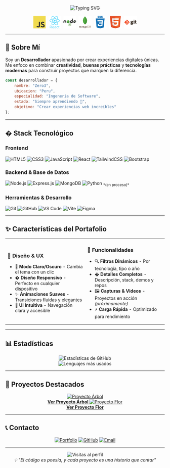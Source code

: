 <div align="center">
  <img src="https://readme-typing-svg.herokuapp.com?font=Fira+Code&weight=500&size=28&pause=1000&color=2F81F7&center=true&vCenter=true&width=600&lines=¡Hola!+Soy+Desarrollador+Web;Creando+experiencias+digitales;Siempre+aprendiendo+algo+nuevo" alt="Typing SVG" />
</div>

<br>

<div align="center">
  <img src="https://github.com/devicons/devicon/blob/master/icons/javascript/javascript-original.svg" title="JavaScript" alt="JavaScript" width="40" height="40"/>&nbsp;
  <img src="https://github.com/devicons/devicon/blob/master/icons/react/react-original-wordmark.svg" title="React" alt="React" width="40" height="40"/>&nbsp;
  <img src="https://github.com/devicons/devicon/blob/master/icons/nodejs/nodejs-original-wordmark.svg" title="NodeJS" alt="NodeJS" width="40" height="40"/>&nbsp;
  <img src="https://github.com/devicons/devicon/blob/master/icons/mongodb/mongodb-original-wordmark.svg" title="MongoDB" alt="MongoDB" width="40" height="40"/>&nbsp;
  <img src="https://github.com/devicons/devicon/blob/master/icons/css3/css3-plain-wordmark.svg" title="CSS3" alt="CSS" width="40" height="40"/>&nbsp;
  <img src="https://github.com/devicons/devicon/blob/master/icons/html5/html5-original.svg" title="HTML5" alt="HTML" width="40" height="40"/>&nbsp;
  <img src="https://github.com/devicons/devicon/blob/master/icons/git/git-original-wordmark.svg" title="Git" alt="Git" width="40" height="40"/>
</div>

---

## 👋 Sobre Mí

Soy un **Desarrollador** apasionado por crear experiencias digitales únicas. Me enfoco en combinar **creatividad**, **buenas prácticas** y **tecnologías modernas** para construir proyectos que marquen la diferencia.

```javascript
const desarrollador = {
    nombre: "Zero3",
    ubicacion: "Peru",
    especialidad: "Ingeneria de Software",
    estado: "Siempre aprendiendo 🚀",
    objetivo: "Crear experiencias web increíbles"
};
```

---

## �️ Stack Tecnológico

### Frontend
<div align="left">
  <img src="https://img.shields.io/badge/HTML5-E34F26?style=for-the-badge&logo=html5&logoColor=white" alt="HTML5"/>
  <img src="https://img.shields.io/badge/CSS3-1572B6?style=for-the-badge&logo=css3&logoColor=white" alt="CSS3"/>
  <img src="https://img.shields.io/badge/JavaScript-F7DF1E?style=for-the-badge&logo=javascript&logoColor=black" alt="JavaScript"/>
  <img src="https://img.shields.io/badge/React-20232A?style=for-the-badge&logo=react&logoColor=61DAFB" alt="React"/>
  <img src="https://img.shields.io/badge/Tailwind_CSS-38B2AC?style=for-the-badge&logo=tailwind-css&logoColor=white" alt="TailwindCSS"/>
  <img src="https://img.shields.io/badge/Bootstrap-563D7C?style=for-the-badge&logo=bootstrap&logoColor=white" alt="Bootstrap"/>
</div>

### Backend & Base de Datos
<div align="left">
  <img src="https://img.shields.io/badge/Node.js-43853D?style=for-the-badge&logo=node.js&logoColor=white" alt="Node.js"/>
  <img src="https://img.shields.io/badge/Express.js-404D59?style=for-the-badge" alt="Express.js"/>
  <img src="https://img.shields.io/badge/MongoDB-4EA94B?style=for-the-badge&logo=mongodb&logoColor=white" alt="MongoDB"/>
  <img src="https://img.shields.io/badge/Python-3776AB?style=for-the-badge&logo=python&logoColor=white" alt="Python"/> <sub>*(en proceso)*</sub>
</div>

### Herramientas & Desarrollo
<div align="left">
  <img src="https://img.shields.io/badge/Git-F05032?style=for-the-badge&logo=git&logoColor=white" alt="Git"/>
  <img src="https://img.shields.io/badge/GitHub-100000?style=for-the-badge&logo=github&logoColor=white" alt="GitHub"/>
  <img src="https://img.shields.io/badge/VS_Code-0078D4?style=for-the-badge&logo=visual%20studio%20code&logoColor=white" alt="VS Code"/>
  <img src="https://img.shields.io/badge/Vite-646CFF?style=for-the-badge&logo=vite&logoColor=white" alt="Vite"/>
  <img src="https://img.shields.io/badge/Figma-F24E1E?style=for-the-badge&logo=figma&logoColor=white" alt="Figma"/>
</div>

---

## ✨ Características del Portafolio

<table>
<tr>
<td width="50%">

### 🎨 **Diseño & UX**
- 🌙 **Modo Claro/Oscuro** - Cambia el tema con un clic
- � **Diseño Responsivo** - Perfecto en cualquier dispositivo  
- ✨ **Animaciones Suaves** - Transiciones fluidas y elegantes
- 🎯 **UI Intuitiva** - Navegación clara y accesible

</td>
<td width="50%">

### 🚀 **Funcionalidades**
- 🔍 **Filtros Dinámicos** - Por tecnología, tipo o año
- � **Detalles Completos** - Descripción, stack, demos y repos
- 🖼️ **Capturas & Videos** - Proyectos en acción *(próximamente)*
- ⚡ **Carga Rápida** - Optimizado para rendimiento

</td>
</tr>
</table>

---

## 📊 Estadísticas

<div align="center">
  <img src="https://github-readme-stats.vercel.app/api?username=Zero3-web&show_icons=true&theme=radical&hide_border=true&bg_color=0d1117" alt="Estadísticas de GitHub" />
</div>

<div align="center">
  <img src="https://github-readme-stats.vercel.app/api/top-langs/?username=Zero3-web&layout=compact&theme=radical&hide_border=true&bg_color=0d1117" alt="Lenguajes más usados" />
</div>

---

## 🚀 Proyectos Destacados

<div align="center">
  <a href="https://www.zerotech.shop/detalle/arbol" target="_blank">
    <img src="https://github-readme-stats.vercel.app/api/pin/?username=Zero3-web&repo=proyecto1&theme=radical&hide_border=true&bg_color=0d1117" alt="Proyecto Árbol" />
    <br>
    <strong>Ver Proyecto Árbol</strong>
  </a>
  <a href="https://www.zerotech.shop/detalle/flor" target="_blank">
    <img src="https://github-readme-stats.vercel.app/api/pin/?username=Zero3-web&repo=proyecto2&theme=radical&hide_border=true&bg_color=0d1117" alt="Proyecto Flor" />
    <br>
    <strong>Ver Proyecto Flor</strong>
  </a>
</div>

---

## 📞 Contacto

<div align="center">

[![Portfolio](https://img.shields.io/badge/Portfolio-255E63?style=for-the-badge&logo=About.me&logoColor=white)](https://zerotech.shop)
[![GitHub](https://img.shields.io/badge/GitHub-100000?style=for-the-badge&logo=github&logoColor=white)](https://github.com/Zero3-web)
[![Email](https://img.shields.io/badge/Email-D14836?style=for-the-badge&logo=gmail&logoColor=white)](mailto:socialbg365@proton.me)

</div>

---

<div align="center">
  <img src="https://komarev.com/ghpvc/?username=Zero3-web&color=blueviolet&style=for-the-badge" alt="Visitas al perfil" />
</div>

<div align="center">
  <i>💡 "El código es poesía, y cada proyecto es una historia que contar"</i>
</div>
